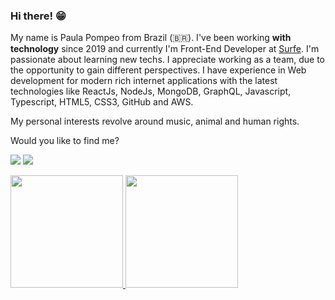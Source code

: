 ### **Hi there! 😁**

My name is Paula Pompeo from Brazil (🇧🇷). I've been working **with technology** since 2019 and currently I'm  Front-End Developer at [Surfe](https://www.surfe.com/). I'm passionate about learning new techs. I appreciate working as a team, due to the opportunity to gain different perspectives. I have experience in Web development for modern rich internet applications with the latest technologies like ReactJs, NodeJs, MongoDB, GraphQL, Javascript, Typescript, HTML5, CSS3, GitHub and AWS.


My personal interests revolve around music, animal and human rights.

Would you like to find me?

[<img src="https://img.shields.io/badge/twitter-%231DA1F2.svg?&style=for-the-badge&logo=twitter&logoColor=white" />](https://twitter.com/PompeoPaula) [<img src="https://img.shields.io/badge/linkedin-%230077B5.svg?&style=for-the-badge&logo=linkedin&logoColor=white" />](https://www.linkedin.com/in/paulapompeo/) 



<div>
<a href="https://github.com/paulapompeo">
<img height="180em" src="https://github-readme-stats.vercel.app/api/top-langs/?username=paulapompeo&layout=compact&langs_count=7&theme=dracula"/>
<img height="180em" src="https://github-readme-stats.vercel.app/api?username=paulapompeo&show_icons=true&theme=dracula&include_all_commits=true&count_private=true"/>
</div>
<!--
**paulapompeo/paulapompeo** is a ✨ _special_ ✨ repository because its `README.md` (this file) appears on your GitHub profile.

Here are some ideas to get you started:

- 🔭 I’m currently working on ...
- 🌱 I’m currently learning ...
- 👯 I’m looking to collaborate on ...
- 🤔 I’m looking for help with ...
- 💬 Ask me about ...
- 📫 How to reach me: ...
- 😄 Pronouns: ...
- ⚡ Fun fact: ...
-->
